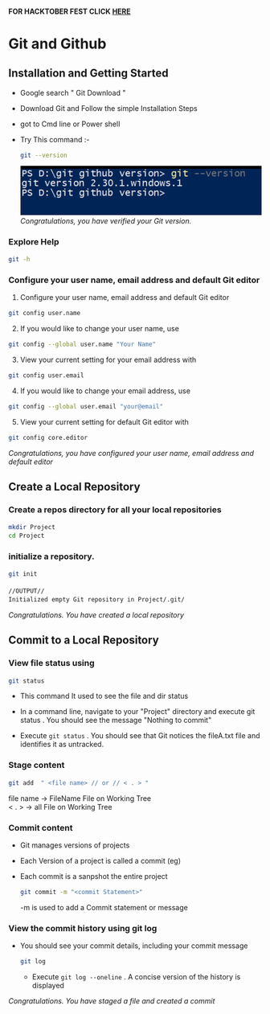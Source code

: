 #### FOR HACKTOBER FEST CLICK [HERE]("hacktober.md")

# Git and Github

## Installation and Getting Started

- Google search " Git Download "
- Download Git and Follow the simple Installation Steps
- got to Cmd line or Power shell
- Try This command :-

  ```bash
  git --version
  ```

  <img src="./images/gitVersionCheck.png"></img>
  _Congratulations, you have verified your Git version._

### Explore Help

```bash
git -h
```

### Configure your user name, email address and default Git editor

1. Configure your user name, email address and default Git editor

```bash
git config user.name
```

2.  If you would like to change your user name, use

```bash
git config --global user.name "Your Name"
```

3.  View your current setting for your email address with

```bash
git config user.email
```

4.  If you would like to change your email address, use

```bash
git config --global user.email "your@email"
```

5.  View your current setting for default Git editor with

```bash
git config core.editor
```

_Congratulations, you have configured your user name, email address and default editor_

## Create a Local Repository

### Create a repos directory for all your local repositories

```bash
mkdir Project
cd Project
```

### initialize a repository.

```bash
git init

//OUTPUT//
Initialized empty Git repository in Project/.git/
```

_Congratulations. You have created a local repository_

## Commit to a Local Repository

### View file status using

```bash
git status
```

- This command It used to see the file and dir status

- In a command line, navigate to your "Project" directory and execute git status . You
  should see the message "Nothing to commit"

- Execute `git status` . You should see that Git notices the fileA.txt file and identifies it
  as untracked.

### Stage content

```bash
git add  " <file name> // or // < . > "
```

file name -> FileName File on Working Tree <br>
< . > -> all File on Working Tree

### Commit content

- Git manages versions of projects
- Each Version of a project is called a commit
  (eg)
- Each commit is a sanpshot the entire project

  ```bash
  git commit -m "<commit Statement>"
  ```

  -m is used to add a Commit statement or message

### View the commit history using git log

- You should see your commit details, including your commit message

  ```bash
  git log
  ```

  - Execute `git log --oneline` . A concise version of the history is displayed

_Congratulations. You have staged a file and created a commit_
